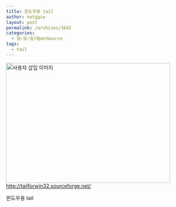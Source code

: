 ```yaml
---
title: 윈도우용 tail
author: netggio
layout: post
permalink: /archives/1642
categories:
  - 일~일~일/OpenSource
tags:
  - tail
---
```

<img src="http://netggio.pe.kr/wp-content/uploads/1/1158260423.jpg" class="aligncenter" width="450" height="329" alt="사용자 삽입 이미지" /><http://tailforwin32.sourceforge.net/>  
  
윈도우용 tail